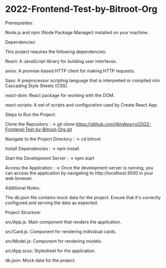 # 2022-Frontend-Test-by-Bitroot-Org

Prerequisites:

Node.js and npm (Node Package Manager) installed on your machine.


Dependencies:

This project requires the following dependencies:

  React: A JavaScript library for building user interfaces.
  
  axios: A promise-based HTTP client for making HTTP requests.
  
  Sass: A preprocessor scripting language that is interpreted or compiled into Cascading Style Sheets (CSS).
  
  
  react-dom: React package for working with the DOM.
  
  react-scripts: A set of scripts and configuration used by Create React App.


Steps to Run the Project:
  
  Clone the Repository : -> git clone https://github.com/IAmApurrv/2022-Frontend-Test-by-Bitroot-Org.git
  
  Navigate to the Project Directory : -> cd bitroot
  
  Install Dependencies : -> npm install
  
  Start the Development Server : -> npm start
  
  Access the Application : -> Once the development server is running, you can access the application by navigating to http://localhost:3000 in your web browser.


Additional Notes:

The db.json file contains mock data for the project. Ensure that it's correctly configured and serving the data as expected.


Project Structure:

src/App.js: Main component that renders the application.

src/Card.js: Component for rendering individual cards.

src/Model.js: Component for rendering models.

src/App.scss: Stylesheet for the application.

db.json: Mock data for the project.

